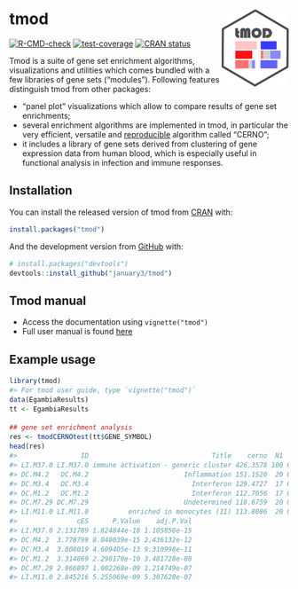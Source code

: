 
<!-- README.md is generated from README.Rmd. Please edit that file -->

# tmod <a href='https://tmod.online/'><img src='man/figures/logo.png' align="right" height="138.5" /></a>

<!-- badges: start -->

[![R-CMD-check](https://github.com/january3/tmod/actions/workflows/R-CMD-check.yaml/badge.svg)](https://github.com/january3/tmod/actions/workflows/R-CMD-check.yaml)
[![test-coverage](https://github.com/january3/tmod/actions/workflows/test-coverage.yaml/badge.svg)](https://github.com/january3/tmod/actions/workflows/test-coverage.yaml)
[![CRAN
status](https://www.r-pkg.org/badges/version/tmod)](https://CRAN.R-project.org/package=tmod)
<!-- badges: end -->

Tmod is a suite of gene set enrichment algorithms, visualizations and
utilities which comes bundled with a few libraries of gene sets
(“modules”). Following features distinguish tmod from other packages:

- “panel plot” visualizations which allow to compare results of gene set
  enrichments;
- several enrichment algorithms are implemented in tmod, in particular
  the very efficient, versatile and
  [reproducible](https://academic.oup.com/bioinformatics/article/35/24/5146/5511403)
  algorithm called “CERNO”;
- it includes a library of gene sets derived from clustering of gene
  expression data from human blood, which is especially useful in
  functional analysis in infection and immune responses.

## Installation

You can install the released version of tmod from
[CRAN](https://CRAN.R-project.org/) with:

``` r
install.packages("tmod")
```

And the development version from [GitHub](https://github.com/) with:

``` r
# install.packages("devtools")
devtools::install_github("january3/tmod")
```

## Tmod manual

- Access the documentation using `vignette("tmod")`
- Full user manual is found
  [here](https://tmod.online/articles/user_manual/tmod_user_manual.html)

## Example usage

``` r
library(tmod)
#> For tmod user guide, type `vignette("tmod")`
data(EgambiaResults)
tt <- EgambiaResults

## gene set enrichment analysis
res <- tmodCERNOtest(tt$GENE_SYMBOL)
head(res)
#>                ID                               Title    cerno  N1       AUC
#> LI.M37.0 LI.M37.0 immune activation - generic cluster 426.3578 100 0.7462103
#> DC.M4.2   DC.M4.2                        Inflammation 151.1520  20 0.9503953
#> DC.M3.4   DC.M3.4                          Interferon 129.4727  17 0.8315780
#> DC.M1.2   DC.M1.2                          Interferon 112.7056  17 0.9004196
#> DC.M7.29 DC.M7.29                        Undetermined 118.6759  20 0.8087599
#> LI.M11.0 LI.M11.0          enriched in monocytes (II) 113.8086  20 0.7766542
#>               cES      P.Value    adj.P.Val
#> LI.M37.0 2.131789 1.824844e-18 1.105856e-15
#> DC.M4.2  3.778799 8.040039e-15 2.436132e-12
#> DC.M3.4  3.808019 4.609405e-13 9.310998e-11
#> DC.M1.2  3.314869 2.298170e-10 3.481728e-08
#> DC.M7.29 2.966897 1.002268e-09 1.214749e-07
#> LI.M11.0 2.845216 5.255069e-09 5.307620e-07
```
